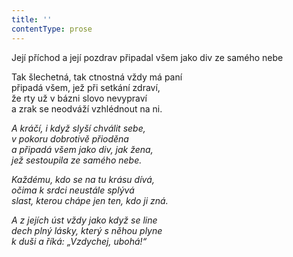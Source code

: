```yaml
---
title: ''
contentType: prose
---
```


Její příchod a její pozdrav připadal všem jako div ze samého nebe

  

Tak šlechetná, tak ctnostná vždy má paní  
připadá všem, jež při setkání zdraví,  
že rty už v bázni slovo nevypraví  
a zrak se neodváží vzhlédnout na ni.

_A kráčí, i když slyší chválit sebe,  
v pokoru dobrotivě přioděna  
a připadá všem jako div, jak žena,  
jež sestoupila ze samého nebe._

_Každému, kdo se na tu krásu dívá,  
očima k srdci neustále splývá  
slast, kterou chápe jen ten, kdo ji zná._

_A z jejích úst vždy jako když se line  
dech plný lásky, který s něhou plyne  
k duši a říká: „Vzdychej, ubohá!“_
